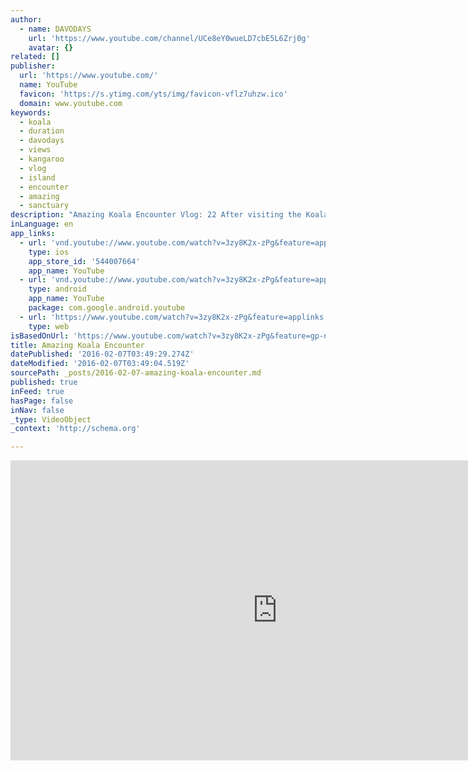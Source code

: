 ```yaml
---
author:
  - name: DAVODAYS
    url: 'https://www.youtube.com/channel/UCe8eY0wueLD7cbE5L6Zrj0g'
    avatar: {}
related: []
publisher:
  url: 'https://www.youtube.com/'
  name: YouTube
  favicon: 'https://s.ytimg.com/yts/img/favicon-vflz7uhzw.ico'
  domain: www.youtube.com
keywords:
  - koala
  - duration
  - davodays
  - views
  - kangaroo
  - vlog
  - island
  - encounter
  - amazing
  - sanctuary
description: "Amazing Koala Encounter Vlog: 22 After visiting the Koala Walk on Kangaroo Island we experienced an amazing encounter with one of the Koalas. The Koala was very comfortable around us and came down the tree and walked right in front of Emma. The sanctuary didn't joke by calling it a Koala walk."
inLanguage: en
app_links:
  - url: 'vnd.youtube://www.youtube.com/watch?v=3zy8K2x-zPg&feature=applinks'
    type: ios
    app_store_id: '544007664'
    app_name: YouTube
  - url: 'vnd.youtube://www.youtube.com/watch?v=3zy8K2x-zPg&feature=applinks'
    type: android
    app_name: YouTube
    package: com.google.android.youtube
  - url: 'https://www.youtube.com/watch?v=3zy8K2x-zPg&feature=applinks'
    type: web
isBasedOnUrl: 'https://www.youtube.com/watch?v=3zy8K2x-zPg&feature=gp-n-y&google_comment_id=z13zefso2yrocl20c23chdlbqqnyg5dbp04'
title: Amazing Koala Encounter
datePublished: '2016-02-07T03:49:29.274Z'
dateModified: '2016-02-07T03:49:04.519Z'
sourcePath: _posts/2016-02-07-amazing-koala-encounter.md
published: true
inFeed: true
hasPage: false
inNav: false
_type: VideoObject
_context: 'http://schema.org'

---
```

<iframe src="https://cdn.embedly.com/widgets/media.html?src=https%3A%2F%2Fwww.youtube.com%2Fembed%2F3zy8K2x-zPg%3Ffeature%3Doembed&amp;url=https%3A%2F%2Fwww.youtube.com%2Fwatch%3Fv%3D3zy8K2x-zPg%26feature%3Dgp-n-y%26google_comment_id%3Dz13zefso2yrocl20c23chdlbqqnyg5dbp04&amp;image=https%3A%2F%2Fi.ytimg.com%2Fvi%2F3zy8K2x-zPg%2Fhqdefault.jpg&amp;key=b7d04c9b404c499eba89ee7072e1c4f7&amp;type=text%2Fhtml&amp;schema=youtube" width="854" height="480" scrolling="no" frameborder="0" allowfullscreen="allowfullscreen" style=""></iframe>